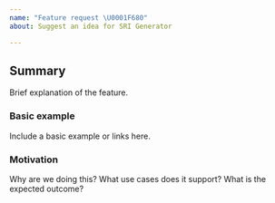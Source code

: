 ```yaml
---
name: "Feature request \U0001F680"
about: Suggest an idea for SRI Generator

---
```


## Summary

Brief explanation of the feature.

### Basic example

Include a basic example or links here.

### Motivation

Why are we doing this? What use cases does it support? What is the expected outcome?
